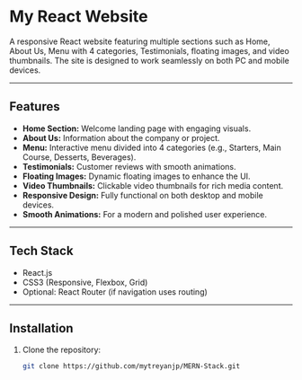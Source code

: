 # My React Website

A responsive React website featuring multiple sections such as Home, About Us, Menu with 4 categories, Testimonials, floating images, and video thumbnails. The site is designed to work seamlessly on both PC and mobile devices.

---

## Features

- **Home Section:** Welcome landing page with engaging visuals.
- **About Us:** Information about the company or project.
- **Menu:** Interactive menu divided into 4 categories (e.g., Starters, Main Course, Desserts, Beverages).
- **Testimonials:** Customer reviews with smooth animations.
- **Floating Images:** Dynamic floating images to enhance the UI.
- **Video Thumbnails:** Clickable video thumbnails for rich media content.
- **Responsive Design:** Fully functional on both desktop and mobile devices.
- **Smooth Animations:** For a modern and polished user experience.

---

## Tech Stack

- React.js
- CSS3 (Responsive, Flexbox, Grid)
- Optional: React Router (if navigation uses routing)

---

## Installation

1. Clone the repository:
   ```bash
   git clone https://github.com/mytreyanjp/MERN-Stack.git
